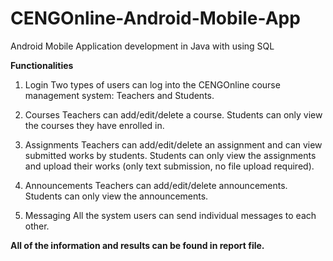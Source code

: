 # CENGOnline-Android-Mobile-App
Android Mobile Application development in Java with using SQL

**Functionalities**

1. Login
Two types of users can log into the CENGOnline course management system: Teachers and Students.

2. Courses
Teachers can add/edit/delete a course. Students can only view the courses they have enrolled in.

3. Assignments
Teachers can add/edit/delete an assignment and can view submitted works by students.
Students can only view the assignments and upload their works (only text submission, no file upload required).

4. Announcements
Teachers can add/edit/delete announcements. Students can only view the announcements.

5. Messaging
All the system users can send individual messages to each other.

**All of the information and results can be found in report file.**
